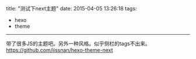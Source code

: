 title: "测试下next主题"
date: 2015-04-05 13:26:18
tags:
- hexo
- theme
---
带了很多JS的主题吧。另外一种风格。似乎侧栏的tags不出来。
https://github.com/iissnan/hexo-theme-next
